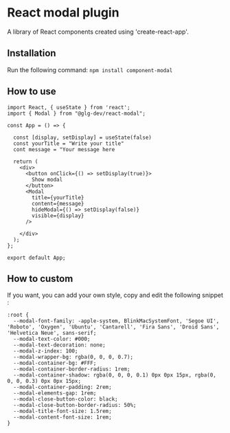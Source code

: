 # React modal plugin

A library of React components created using 'create-react-app'.

## Installation

Run the following command: ```npm install component-modal```

## How to use

```
import React, { useState } from 'react';
import { Modal } from "@glg-dev/react-modal";

const App = () => {

  const [display, setDisplay] = useState(false)
  const yourTitle = "Write your title"
  cont message = "Your message here

  return (
    <div>
      <button onClick={() => setDisplay(true)}>
        Show modal
      </button>
      <Modal 
        title={yourTitle} 
        content={message} 
        hideModal={() => setDisplay(false)}
        visible={display}
      />

    </div>
  );
};

export default App;
```

## How to custom

If you want, you can add your own style, copy and edit the following snippet : 

```
:root {
  --modal-font-family: -apple-system, BlinkMacSystemFont, 'Segoe UI', 'Roboto', 'Oxygen', 'Ubuntu', 'Cantarell', 'Fira Sans', 'Droid Sans', 'Helvetica Neue', sans-serif;
  --modal-text-color: #000;
  --modal-text-decoration: none;
  --modal-z-index: 100;
  --modal-wrapper-bg: rgba(0, 0, 0, 0.7);
  --modal-container-bg: #FFF;
  --modal-container-border-radius: 1rem;
  --modal-container-shadow: rgba(0, 0, 0, 0.1) 0px 0px 15px, rgba(0, 0, 0, 0.3) 0px 0px 15px;
  --modal-container-padding: 2rem;
  --modal-elements-gap: 1rem;
  --modal-close-button-color: black;
  --modal-close-button-border-radius: 50%;
  --modal-title-font-size: 1.5rem;
  --modal-content-font-size: 1rem;
}
```